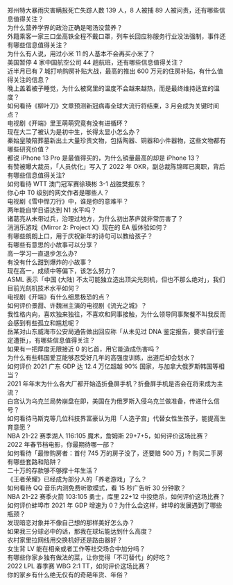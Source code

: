 郑州特大暴雨灾害瞒报死亡失踪人数 139 人，8 人被捕 89 人被问责，还有哪些信息值得关注？  
为什么营养学界的政治正确是喝汤没营养？  
外籍乘客一家三口坐高铁全程不戴口罩，列车长回应称服务行业没法强制，事件还有哪些信息值得关注？  
为什么有人说，用过小米 11 的人基本不会再买小米了？  
美国暂停 4 家中国航空公司 44 趟航班，还有哪些信息值得关注？  
近半月已有 7 城打响购房补贴大战，最高的推出 600 万元的住房补贴，有什么值得关注的信息？  
晚上盖着被子睡觉，为什么被窝里的温度不会越来越热，而是最终维持适宜的温度？  
如何看待《柳叶刀》文章预测新冠病毒全球大流行将结束，3 月会成为关键时间点？  
电视剧《开端》里王萌萌究竟有没有进循环？  
现在大二了被认为是初中生，长得太显小怎么办？  
秦始皇陵陪葬墓新出土大量珍贵文物，包括陶器、铜器和小件器物，这些文物都有哪些研究价值？  
都说 iPhone 13 Pro 是最值得买的，为什么销量最高的却是 iPhone 13？  
有赞被曝大裁员，「人员优化」写入了 2022 年 OKR，副总裁陈锦晖已离职，背后有哪些信息值得关注?  
如何看待 WTT 澳门冠军赛徐瑛彬 3-1 战胜樊振东？  
你心中 T0 级别的网文作者是哪些人？  
电视剧《雪中悍刀行》中，谁是你的意难平？  
两年能自学日语达到 N1 水平吗？  
诸葛亮从未带过兵，治理过地方，为什么初出茅庐就非常厉害了？  
消消乐游戏《Mirror 2: Project X》现在的 EA 版体验如何？  
有哪些朗朗上口，用于庆祝新年的诗句可以教给孩子？  
有哪些有意思的小故事可以分享？  
高一学习一直退步怎么办?  
有没有什么甜到爆炸的小故事？  
现在高一，成绩中等偏下，该怎么努力？  
ASML 表示「中国 (大陆) 不太可能独立造出顶尖光刻机，但也不那么绝对」，我们目前光刻机技术水平如何？  
电视剧《开端》有什么细思极恐的点？  
如何评价景甜、许魏洲主演的电视剧《流光之城》？  
我性格内向，喜欢独来独往，不喜欢和同事接触，为什么领导同事聚餐不叫我反而会感到有些孤立和尴尬呢？  
岳某对山东威海市公安局通告做出回应称「从未见过 DNA 鉴定报告，要求自行鉴定遭拒」，有哪些信息值得关注？  
如果有一把厚度无限接近 0 的匕首，用它能造成伤害吗？  
为什么有些韩国爱豆能够忍受好几年的高强度训练，出道后却会划水？  
如何评价 2021 广东 GDP 达 12.4 万亿超越 90% 国家，与加拿大俄罗斯韩国等相当？  
2021 年年末为什么各大厂都开始造折叠屏手机？折叠屏手机是否会在将来成为主流？  
白宫认为乌克兰局势崩盘在即，美国在为俄罗斯入侵乌克兰做准备，传递什么信号？  
如何看待马斯克等几位科技界富豪认为用「人造子宫」代替女性生孩子，能提高生育意愿？  
NBA 21-22 赛季湖人 116:105 魔术，詹姆斯 29+7+5，如何评价这场比赛？  
2022 年春节档电影，你最期待哪一部？  
如何看待「最惨购房者：首付 745 万的房子没了，还要赔 500 万」? 购买二手房有哪些套路和陷阱？  
二十万的存款够不够撑十年生活？  
《王者荣耀》已经成为部分人的「养老游戏」了么？  
如何看待 QQ 音乐内测免费听歌模式，看 15 秒广告听 30 分钟歌？  
NBA 21-22 赛季火箭 103:105 勇士，库里 22+12 中投绝杀，如何评价这场比赛？  
如何评价蚌埠市 2021 年 GDP 增速为 0？为什么会这样，蚌埠的发展遇到了哪些瓶颈？  
发现暗恋对象并不像自己想的那样美好怎么办？  
如果我三分球必中的话，那我在球坛能达到什么高度？  
农村家里拉网线用交换机好还是路由器好？  
女生背 LV 能在相亲或者工作等社交场合中加分吗？  
有哪些你家乡独有做法的菜，让你觉得「不可替代」的好吃？  
2022 LPL 春季赛 WBG 2:1 TT，如何评价这场比赛？  
你的家乡有什么绝无仅有的奇葩年货、年俗？  
